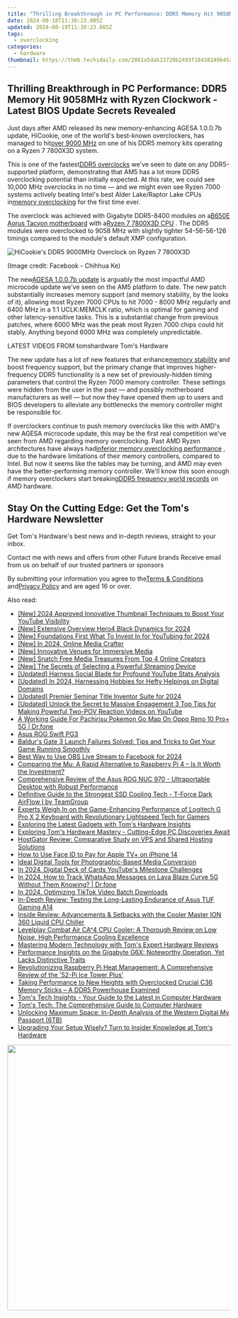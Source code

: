 ```yaml
---
title: "Thrilling Breakthrough in PC Performance: DDR5 Memory Hit 9058MHz with Ryzen Clockwork - Latest BIOS Update Secrets Revealed!"
date: 2024-08-18T11:38:23.085Z
updated: 2024-08-19T11:38:23.085Z
tags:
  - overclocking
categories:
  - hardware
thumbnail: https://thmb.techidaily.com/2861a5dab13720b2493f18438249b45a68a3216a33822b3eddfa44a23282ff28.jpg
---
```


## Thrilling Breakthrough in PC Performance: DDR5 Memory Hit 9058MHz with Ryzen Clockwork - Latest BIOS Update Secrets Revealed

Just days after AMD released its new memory-enhancing AGESA 1.0.0.7b update, HiCookie, one of the world's best-known overclockers, has managed to hit[over 9000 MHz](https://www.facebook.com/permalink.php?story%5Ffbid=pfbid02b8jM7o2jVaK1ePpRcrXxVFFpo5BJrGAaLY9JeHcC2aBFdiwdURqnHxcSnMZaioX1l&id=100009786841919) on one of his DDR5 memory kits operating on a Ryzen 7 7800X3D system.

 This is one of the fastest[DDR5 overclocks](https://tools.techidaily.com) we've seen to date on any DDR5-supported platform, demonstrating that AM5 has a lot more DDR5 overclocking potential than initially expected. At this rate, we could see 10,000 MHz overclocks in no time — and we might even see Ryzen 7000 systems actively beating Intel's best Alder Lake/Raptor Lake CPUs in[memory overclocking](https://tools.techidaily.com) for the first time ever.

 The overclock was achieved with Gigabyte DDR5-8400 modules on a[B650E Aorus Tacyon motherboard](https://tools.techidaily.com) with a[Ryzen 7 7800X3D CPU](https://tools.techidaily.com) . The DDR5 modules were overclocked to 9058 MHz with slightly tighter 54-56-56-126 timings compared to the module's default XMP configuration.

![HiCookie's DDR5 9000MHz Overclock on Ryzen 7 7800X3D](https://cdn.mos.cms.futurecdn.net/PM9kM7MRA9Z2SdTVh8qGfe-320-80.jpg)

 (Image credit: Facebook - Chihhua Ke)

 The new[AGESA 1.0.0.7b update](https://tools.techidaily.com) is arguably the most impactful AMD microcode update we've seen on the AM5 platform to date. The new patch substantially increases memory support (and memory stability, by the looks of it), allowing most Ryzen 7000 CPUs to hit 7000 - 8000 MHz regularly and 6400 MHz in a 1:1 UCLK:MEMCLK ratio, which is optimal for gaming and other latency-sensitive tasks. This is a substantial change from previous patches, where 6000 MHz was the peak most Ryzen 7000 chips could hit stably. Anything beyond 6000 MHz was completely unpredictable.

 LATEST VIDEOS FROM tomshardware Tom's Hardware

 The new update has a lot of new features that enhance[memory stability](https://tools.techidaily.com) and boost frequency support, but the primary change that improves higher-frequency DDR5 functionality is a new set of previously-hidden timing parameters that control the Ryzen 7000 memory controller. These settings were hidden from the user in the past — and possibly motherboard manufacturers as well — but now they have opened them up to users and BIOS developers to alleviate any bottlenecks the memory controller might be responsible for.

 If overclockers continue to push memory overclocks like this with AMD's new AGESA microcode update, this may be the first real competition we've seen from AMD regarding memory overclocking. Past AMD Ryzen architectures have always had[inferior memory overclocking performance](https://tools.techidaily.com) , due to the hardware limitations of their memory controllers, compared to Intel. But now it seems like the tables may be turning, and AMD may even have the better-performing memory controller. We'll know this soon enough if memory overclockers start breaking[DDR5 frequency world records](https://tools.techidaily.com) on AMD hardware.

## Stay On the Cutting Edge: Get the Tom's Hardware Newsletter

 Get Tom's Hardware's best news and in-depth reviews, straight to your inbox.

 Contact me with news and offers from other Future brands  Receive email from us on behalf of our trusted partners or sponsors

 By submitting your information you agree to the[Terms & Conditions](https://futureplc.com/terms-conditions/) and[Privacy Policy](https://futureplc.com/privacy-policy/) and are aged 16 or over.

<ins class="adsbygoogle"
     style="display:block"
     data-ad-format="autorelaxed"
     data-ad-client="ca-pub-7571918770474297"
     data-ad-slot="1223367746"></ins>



<ins class="adsbygoogle"
     style="display:block"
     data-ad-client="ca-pub-7571918770474297"
     data-ad-slot="8358498916"
     data-ad-format="auto"
     data-full-width-responsive="true"></ins>

<span class="atpl-alsoreadstyle">Also read:</span>
<div><ul>
<li><a href="https://youtube-lab.techidaily.com/024-approved-innovative-thumbnail-techniques-to-boost-your-youtube-visibility/"><u>[New] 2024 Approved  Innovative Thumbnail Techniques to Boost Your YouTube Visibility</u></a></li>
<li><a href="https://fox-helps.techidaily.com/new-extensive-overview-hero4-black-dynamics-for-2024/"><u>[New] Extensive Overview  Hero4 Black Dynamics for 2024</u></a></li>
<li><a href="https://youtube-web.techidaily.com/oundations-first-what-to-invest-in-for-youtubing-for-2024/"><u>[New] Foundations First  What To Invest In for YouTubing for 2024</u></a></li>
<li><a href="https://youtube-lab.techidaily.com/n-2024-online-media-crafter/"><u>[New] In 2024, Online Media Crafter</u></a></li>
<li><a href="https://some-knowledge.techidaily.com/new-innovative-venues-for-immersive-media/"><u>[New] Innovative Venues for Immersive Media</u></a></li>
<li><a href="https://youtube-stream.techidaily.com/new-snatch-free-media-treasures-from-top-4-online-creators/"><u>[New] Snatch Free Media Treasures From Top 4 Online Creators</u></a></li>
<li><a href="https://some-skills.techidaily.com/new-the-secrets-of-selecting-a-powerful-streaming-device/"><u>[New] The Secrets of Selecting a Powerful Streaming Device</u></a></li>
<li><a href="https://youtube-web.techidaily.com/ed-harness-social-blade-for-profound-youtube-stats-analysis/"><u>[Updated] Harness Social Blade for Profound YouTube Stats Analysis</u></a></li>
<li><a href="https://eaxpv-info.techidaily.com/updated-in-2024-harnessing-hobbies-for-hefty-helpings-on-digital-domains/"><u>[Updated] In 2024, Harnessing Hobbies for Hefty Helpings on Digital Domains</u></a></li>
<li><a href="https://vp-tips.techidaily.com/updated-premier-seminar-title-inventor-suite-for-2024/"><u>[Updated] Premier Seminar Title Inventor Suite for 2024</u></a></li>
<li><a href="https://facebook-video-share.techidaily.com/updated-unlock-the-secret-to-massive-engagement-3-top-tips-for-making-powerful-two-pov-reaction-videos-on-youtube/"><u>[Updated] Unlock the Secret to Massive Engagement  3 Top Tips for Making Powerful Two-POV Reaction Videos on YouTube</u></a></li>
<li><a href="https://android-pokemon-go.techidaily.com/a-working-guide-for-pachirisu-pokemon-go-map-on-oppo-reno-10-proplus-5g-drfone-by-drfone-virtual-android/"><u>A Working Guide For Pachirisu Pokemon Go Map On Oppo Reno 10 Pro+ 5G | Dr.fone</u></a></li>
<li><a href="https://hardware-reviews.techidaily.com/asus-rog-swift-pg3/"><u>Asus ROG Swift PG3</u></a></li>
<li><a href="https://win-solutions.techidaily.com/baldurs-gate-3-launch-failures-solved-tips-and-tricks-to-get-your-game-running-smoothly/"><u>Baldur's Gate 3 Launch Failures Solved: Tips and Tricks to Get Your Game Running Smoothly</u></a></li>
<li><a href="https://screen-recording.techidaily.com/best-way-to-use-obs-live-stream-to-facebook-for-2024/"><u>Best Way to Use OBS Live Stream to Facebook for 2024</u></a></li>
<li><a href="https://hardware-reviews.techidaily.com/comparing-the-mu-a-rapid-alternative-to-raspberry-pi-4-is-it-worth-the-investment/"><u>Comparing the Mu: A Rapid Alternative to Raspberry Pi 4 – Is It Worth the Investment?</u></a></li>
<li><a href="https://hardware-reviews.techidaily.com/comprehensive-review-of-the-asus-rog-nuc-970-ultraportable-desktop-with-robust-performance/"><u>Comprehensive Review of the Asus ROG NUC 970 - Ultraportable Desktop with Robust Performance</u></a></li>
<li><a href="https://hardware-reviews.techidaily.com/definitive-guide-to-the-strongest-ssd-cooling-tech-t-force-dark-airflow-i-by-teamgroup/"><u>Definitive Guide to the Strongest SSD Cooling Tech - T-Force Dark AirFlow I by TeamGroup</u></a></li>
<li><a href="https://hardware-reviews.techidaily.com/experts-weigh-in-on-the-game-enhancing-performance-of-logitech-g-pro-x-2-keyboard-with-revolutionary-lightspeed-tech-for-gamers/"><u>Experts Weigh In on the Game-Enhancing Performance of Logitech G Pro X 2 Keyboard with Revolutionary Lightspeed Tech for Gamers</u></a></li>
<li><a href="https://hardware-reviews.techidaily.com/exploring-the-latest-gadgets-with-toms-hardware-insights/"><u>Exploring the Latest Gadgets with Tom's Hardware Insights</u></a></li>
<li><a href="https://hardware-reviews.techidaily.com/1723341757005-exploring-toms-hardware-mastery-cutting-edge-pc-discoveries-await/"><u>Exploring Tom's Hardware Mastery - Cutting-Edge PC Discoveries Await</u></a></li>
<li><a href="https://hardware-reviews.techidaily.com/hostgator-review-comparative-study-on-vps-and-shared-hosting-solutions/"><u>HostGator Review: Comparative Study on VPS and Shared Hosting Solutions</u></a></li>
<li><a href="https://review-topics.techidaily.com/how-to-use-face-id-to-pay-for-apple-tvplus-on-iphone-14-by-drfone-ios-unlock-ios-unlock/"><u>How to Use Face ID to Pay for Apple TV+ on iPhone 14</u></a></li>
<li><a href="https://extra-resources.techidaily.com/ideal-digital-tools-for-photographic-based-media-conversion/"><u>Ideal Digital Tools for Photographic-Based Media Conversion</u></a></li>
<li><a href="https://youtube-lab.techidaily.com/24-digital-deck-of-cards-youtubes-milestone-challenges/"><u>In 2024, Digital Deck of Cards  YouTube's Milestone Challenges</u></a></li>
<li><a href="https://android-location-track.techidaily.com/in-2024-how-to-track-whatsapp-messages-on-lava-blaze-curve-5g-without-them-knowing-drfone-by-drfone-virtual-android/"><u>In 2024, How to Track WhatsApp Messages on Lava Blaze Curve 5G Without Them Knowing? | Dr.fone</u></a></li>
<li><a href="https://extra-support.techidaily.com/in-2024-optimizing-tiktok-video-batch-downloads/"><u>In 2024, Optimizing TikTok Video Batch Downloads</u></a></li>
<li><a href="https://hardware-reviews.techidaily.com/in-depth-review-testing-the-long-lasting-endurance-of-asus-tuf-gaming-a14/"><u>In-Depth Review: Testing the Long-Lasting Endurance of Asus TUF Gaming A14</u></a></li>
<li><a href="https://hardware-reviews.techidaily.com/inside-review-advancements-and-setbacks-with-the-cooler-master-ion-360-liquid-cpu-chiller/"><u>Inside Review: Advancements & Setbacks with the Cooler Master ION 360 Liquid CPU Chiller</u></a></li>
<li><a href="https://hardware-reviews.techidaily.com/levelplay-combat-air-ca4-cpu-cooler-a-thorough-review-on-low-noise-high-performance-cooling-excellence/"><u>Levelplay Combat Air CA^4 CPU Cooler: A Thorough Review on Low Noise, High Performance Cooling Excellence</u></a></li>
<li><a href="https://hardware-reviews.techidaily.com/mastering-modern-technology-with-toms-expert-hardware-reviews/"><u>Mastering Modern Technology with Tom's Expert Hardware Reviews</u></a></li>
<li><a href="https://hardware-reviews.techidaily.com/performance-insights-on-the-gigabyte-g6x-noteworthy-operation-yet-lacks-distinctive-traits/"><u>Performance Insights on the Gigabyte G6X: Noteworthy Operation, Yet Lacks Distinctive Traits</u></a></li>
<li><a href="https://hardware-reviews.techidaily.com/revolutionizing-raspberry-pi-heat-management-a-comprehensive-review-of-the-52-pi-ice-tower-plus/"><u>Revolutionizing Raspberry Pi Heat Management: A Comprehensive Review of the '52-Pi Ice Tower Plus'</u></a></li>
<li><a href="https://hardware-reviews.techidaily.com/taking-performance-to-new-heights-with-overclocked-crucial-c36-memory-sticks-a-ddr5-powerhouse-examined/"><u>Taking Performance to New Heights with Overclocked Crucial C36 Memory Sticks – A DDR5 Powerhouse Examined</u></a></li>
<li><a href="https://hardware-reviews.techidaily.com/toms-tech-insights-your-guide-to-the-latest-in-computer-hardware/"><u>Tom's Tech Insights - Your Guide to the Latest in Computer Hardware</u></a></li>
<li><a href="https://hardware-reviews.techidaily.com/toms-tech-the-comprehensive-guide-to-computer-hardware/"><u>Tom's Tech: The Comprehensive Guide to Computer Hardware</u></a></li>
<li><a href="https://hardware-reviews.techidaily.com/unlocking-maximum-space-in-depth-analysis-of-the-western-digital-my-passport-6tb/"><u>Unlocking Maximum Space: In-Depth Analysis of the Western Digital My Passport (6TB)</u></a></li>
<li><a href="https://hardware-reviews.techidaily.com/upgrading-your-setup-wisely-turn-to-insider-knowledge-at-toms-hardware/"><u>Upgrading Your Setup Wisely? Turn to Insider Knowledge at Tom's Hardware</u></a></li>
</ul></div>

<!-- affiliate ads begin -->
<a href="https://appsumo.8odi.net/c/5597632/2087394/7443" target="_top" id="2087394"><img src="//a.impactradius-go.com/display-ad/7443-2087394" border="0" alt="" width="1200" height="600"/></a><img height="0" width="0" src="https://appsumo.8odi.net/i/5597632/2087394/7443" style="position:absolute;visibility:hidden;" border="0" />
<!-- affiliate ads end -->